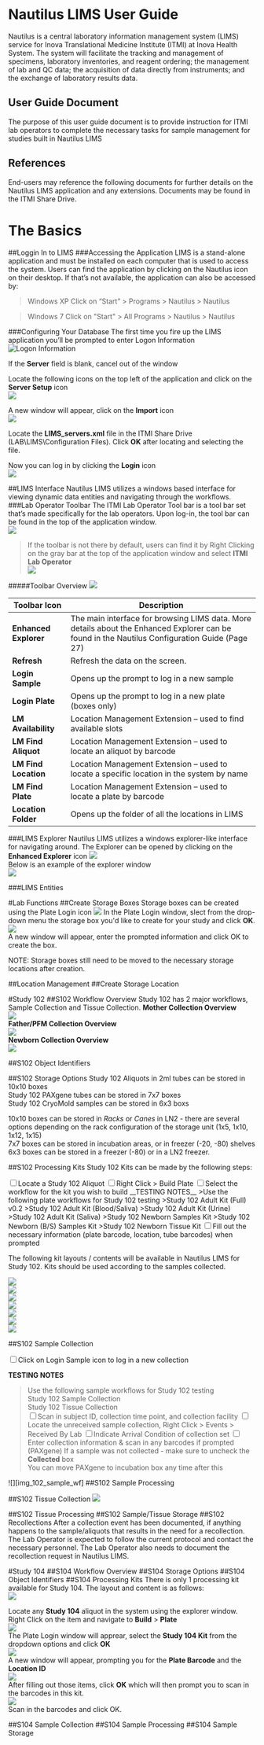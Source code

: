 Nautilus LIMS User Guide
=============
Nautilus is a central laboratory information management system (LIMS) service for Inova Translational Medicine Institute (ITMI) at Inova Health System. The system will facilitate the tracking and management of specimens, laboratory inventories, and reagent ordering; the management of lab and QC data; the acquisition of data directly from instruments; and the exchange of laboratory results data.  

User Guide Document
-----------
The purpose of this user guide document is to provide instruction for ITMI lab operators to complete the necessary tasks for sample management for studies built in Nautilus LIMS

References
----------
End-users may reference the following documents for further details on the Nautilus LIMS application and any extensions.
Documents may be found in the ITMI Share Drive.


The Basics
==========
##Loggin In to LIMS
###Accessing the Application
LIMS is a stand-alone application and must be installed on each computer that is used to access the system. Users can find the application by clicking on the Nautilus icon on their desktop. 
If that’s not available, the application can also be accessed by:
>Windows XP
Click on “Start” > Programs > Nautilus > Nautilus

>Windows 7
Click on "Start" > All Programs > Nautilus > Nautilus

###Configuring Your Database
The first time you fire up the LIMS application you’ll be prompted to enter Logon Information  
![Logon Information][img_logon]

If the __Server__ field is blank, cancel out of the window

Locate the following icons on the top left of the application and click on the __Server Setup__ icon  
![][img_serverSU]

A new window will appear, click on the __Import__ icon  
![][img_serverImport]

Locate the __LIMS_servers.xml__ file in the ITMI Share Drive (LAB\LIMS\Configuration Files). Click __OK__ after locating and selecting the file.

Now you can log in by clicking the __Login__ icon  
![][img_login]

##LIMS Interface
Nautilus LIMS utilizes a windows based interface for viewing dynamic data entities and navigating through the workflows.
###Lab Operator Toolbar
The ITMI Lab Operator Tool bar is a tool bar set that’s made specifically for the lab operators. Upon log-in, the tool bar can be found in the top of the application window.  
![][img_toolbar]
>If the toolbar is not there by default, users can find it by Right Clicking on the gray bar at the top of the application window and select __ITMI Lab Operator__  
>![][img_toolbar_LO]

#####Toolbar Overview
![][img_toolbar_list]  

Toolbar Icon | Description
--- | ---
__Enhanced Explorer__ | The main interface for browsing LIMS data. More details about the Enhanced Explorer can be found in the Nautilus Configuration Guide (Page 27)
__Refresh__ | Refresh the data on the screen.
__Login Sample__ |	Opens up the prompt to log in a new sample
__Login Plate__ | Opens up the prompt to log in a new plate (boxes only)
__LM Availability__ | Location Management Extension – used to find available slots
__LM Find Aliquot__	 | Location Management Extension – used to locate an aliquot by barcode
__LM Find Location__ | Location Management Extension – used to locate a specific location in the system by name
__LM Find Plate__ | Location Management Extension – used to locate a plate by barcode
__Location Folder__ | Opens up the folder of all the locations in LIMS

###LIMS Explorer
Nautilus LIMS utilizes a windows explorer-like interface for navigating around.
The Explorer can be opened by clicking on the __Enhanced Explorer__ icon ![][img_explorer]  
Below is an example of the explorer window  
![][img_explorer_window]



###LIMS Entities

#Lab Functions
##Create Storage Boxes
Storage boxes can be created using the Plate Login icon ![][img_plate_icon]
In the Plate Login window, slect from the drop-down menu the storage box you'd like to create for your study and click __OK__.  
![][img_plate_login_window]  
A new window will appear, enter the prompted information and click OK to create the box.

NOTE: Storage boxes still need to be moved to the necessary storage locations after creation. 

##Location Management
##Create Storage Location

#Study 102
##S102 Workflow Overview
Study 102 has 2 major workflows, Sample Collection and Tissue Collection.
__Mother Collection Overview__  
![][img_102_mother_sc]  
__Father/PFM Collection Overview__  
![][img_102_father_sc]  
__Newborn Collection Overview__  
![][img_102_nb_stc]  

##S102 Object Identifiers

##S102 Storage Options
Study 102 Aliquots in 2ml tubes can be stored in 10x10 boxes  
Study 102 PAXgene tubes can be stored in 7x7 boxes  
Study 102 CryoMold samples can be stored in 6x3 boxs  

10x10 boxes can be stored in *Racks* or *Canes*  in LN2 - there are several options depending on the rack configuration of the storage unit (1x5, 1x10, 1x12, 1x15)  
7x7 boxes can be stored in incubation areas, or in freezer (-20, -80) shelves  
6x3 boxes can be stored in a freezer (-80) or in a LN2 freezer.  

##S102 Processing Kits
Study 102 Kits can be made by the following steps:
<form>
<input type ="checkbox">Locate a Study 102 Aliquot
<input type ="checkbox">Right Click > Build Plate
<input type ="checkbox">Select the workflow for the kit you wish to build   
__TESTING NOTES__
>Use the following plate workflows for Study 102 testing  
>Study 102 Adult Kit (Full) v0.2  
>Study 102 Adult Kit (Blood/Saliva)  
>Study 102 Adult Kit (Urine)  
>Study 102 Adult Kit (Saliva)  
>Study 102 Newborn Samples Kit  
>Study 102 Newborn (B/S) Samples Kit  
>Study 102 Newborn Tissue Kit  
<input type ="checkbox">Fill out the necessary information (plate barcode, location, tube barcodes) when prompted
</form>


The following kit layouts / contents will be available in Nautilus LIMS for Study 102. Kits should be used according to the samples collected.  

![][img_102_adult_kit_full]  
![][img_102_adult_kit_bs]  
![][img_102_adult_kit_u]  
![][img_102_adult_kit_s]  
![][img_102_nb_kit_full]  
![][img_102_nb_kit_b]  
![][img_102_nb_kit_tissue]  

##S102 Sample Collection

<form>
<input type ="checkbox">Click on Login Sample icon to log in a new collection

__TESTING NOTES__
>Use the following sample workflows for Study 102 testing  
>Study 102 Sample Collection  
>Study 102 Tissue Collection  
<input type ="checkbox">Scan in subject ID, collection time point, and collection facility
<input type ="checkbox">Locate the unreceived sample collection, Right Click > Events > Received By Lab
<input type ="checkbox">Indicate Arrival Condition of collection set
<input type ="checkbox">Enter collection information & scan in any barcodes if prompted (PAXgene)
>If a sample was not collected - make sure to uncheck the __Collected__ box  
>You can move PAXgene to incubation box any time after this  
</form>
![][img_102_sample_wf]  
##S102 Sample Processing


##S102 Tissue Collection
![][img_102_tissue_wf]  

##S102 Tissue Processing
##S102 Sample/Tissue Storage
##S102 Recollections
After a collection event has been documented, if anything happens to the sample/aliquots that results in the need for a recollection. The Lab Operator is expected to follow the current protocol and contact the necessary personnel. The Lab Operator also needs to document the recollection request in Nautilus LIMS.

#Study 104
##S104 Workflow Overview
##S104 Storage Options
##S104 Object Identifiers
##S104 Processing Kits
There is only 1 processing kit available for Study 104. The layout and content is as follows:  
![][img_104_kit]  

Locate any __Study 104__ aliquot in the system using the explorer window. Right Click on the item and navigate to __Build__ > __Plate__  
![][img_build_plate]  
The Plate Login window will apprear, select the __Study 104 Kit__ from the dropdown options and click __OK__  
![][img_104_build_kit]  
A new window will appear, prompting you for the __Plate Barcode__ and the __Location ID__  
![][img_104_login_kit]  
After filling out those items, click __OK__ which will then prompt you to scan in the barcodes in this kit.  
![][img_104_scan_bc]  
Scan in the barcodes and click OK.  

##S104 Sample Collection
##S104 Sample Processing
##S104 Sample Storage


[icon_box]: http://i.imgur.com/I6z4agl.png

[img_logon]: http://i.imgur.com/48oaspS.png
[img_serverSU]: http://i.imgur.com/aOMfWoJ.png
[img_serverImport]: http://i.imgur.com/w8sSI6X.png
[img_login]: http://i.imgur.com/6y5eLjc.png

[img_toolbar]: http://i.imgur.com/mxO2EJB.png
[img_toolbar_LO]: http://i.imgur.com/D0vIR55.png
[img_toolbar_list]: http://i.imgur.com/r8RkisY.png

[img_explorer]: http://i.imgur.com/UK3MBv8.png
[img_explorer_window]: http://i.imgur.com/0oKiWjl.png?1

[img_plate_icon]: http://i.imgur.com/HBgpPhb.png
[img_plate_login_window]: http://i.imgur.com/y1feW5E.png
[img_build_plate]: http://i.imgur.com/oecyKpg.png

[img_102_mother_sc]: http://i.imgur.com/WQ0fDR5.png
[img_102_father_sc]: http://i.imgur.com/W3gPPZZ.png
[img_102_nb_stc]: http://i.imgur.com/hBxu3xJ.png
[img_102_sample_wf]: http://i.imgur.com/A0v1i6u.png
[img_102_tissue_wf]: http://i.imgur.com/duwsaTF.png
[img_102_adult_kit_full]: http://i.imgur.com/Ms5z9i9.png
[img_102_adult_kit_bs]: http://i.imgur.com/jNWRvQF.png
[img_102_adult_kit_u]: http://i.imgur.com/C8uKNxA.png
[img_102_adult_kit_s]: http://i.imgur.com/pEWnx8h.png
[img_102_nb_kit_full]: http://i.imgur.com/otry2N4.png
[img_102_nb_kit_b]: http://i.imgur.com/6W5IKUj.png
[img_102_nb_kit_tissue]: http://i.imgur.com/EflO6tc.png


[img_104_build_kit]: http://i.imgur.com/L69pQKt.png
[img_104_login_kit]: http://i.imgur.com/oK9sYp9.png
[img_104_scan_bc]: http://i.imgur.com/5g0pqMq.png
[img_104_kit]: http://i.imgur.com/nqfZVXv.png


